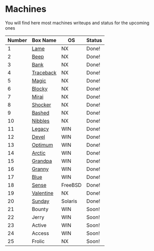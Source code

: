 # Machines
You will find here most machines writeups and status for the upcoming ones

Number| Box Name | OS | Status
------| ------------ | ------------- |-------------
1 | [Lame](https://github.com/electronicbots/HackTheBox/tree/master/Machines/Lame "Lame") | NX | Done!
2 | [Beep](https://github.com/electronicbots/HackTheBox/tree/master/Machines/Beep "Beep") | NX | Done!
3 | [Bank](https://github.com/electronicbots/HackTheBox/tree/master/Machines/Bank "Bank") | NX | Done!
4 | [Traceback](https://github.com/electronicbots/HackTheBox/tree/master/Machines/Traceback "Traceback") | NX | Done!
5 | [Magic](https://github.com/electronicbots/HackTheBox/tree/master/Machines/Magic "Magic") | NX | Done!
6 | [Blocky](https://github.com/electronicbots/HackTheBox/tree/master/Machines/Blocky "Blocky") | NX | Done!
7 | [Mirai](https://github.com/electronicbots/HackTheBox/tree/master/Machines/Mirai "Mirai") | NX | Done!
8 | [Shocker](https://github.com/electronicbots/HackTheBox/tree/master/Machines/Shocker "Shocker") | NX | Done!
9 | [Bashed](https://github.com/electronicbots/HackTheBox/tree/master/Machines/Bashed "Bashed")  | NX | Done!
10 | [Nibbles](https://github.com/electronicbots/HackTheBox/tree/master/Machines/Nibbles "Nibbles") | NX | Done!
11 | [Legacy](https://github.com/electronicbots/HackTheBox/tree/master/Machines/Legacy "Legacy") | WIN | Done!
12 | [Devel](https://github.com/electronicbots/HackTheBox/tree/master/Machines/Devel "Devel") | WIN | Done!
13 | [Optimum](https://github.com/electronicbots/HackTheBox/tree/master/Machines/Optimum "Optimum") | WIN | Done!
14 | [Arctic](https://github.com/electronicbots/HackTheBox/tree/master/Machines/Arctic "Arctic") | WIN | Done!
15 | [Grandpa](https://github.com/electronicbots/HackTheBox/tree/master/Machines/Grandpa "Grandpa") | WIN | Done!
16 | [Granny](https://github.com/electronicbots/HackTheBox/tree/master/Machines/Granny "Granny") | WIN | Done!
17 | [Blue](https://github.com/electronicbots/HackTheBox/tree/master/Machines/Blue "Blue") | WIN | Done!
18 | [Sense](https://github.com/electronicbots/HackTheBox/tree/master/Machines/Sense "Sense") | FreeBSD | Done!
19 | [Valentine](https://github.com/electronicbots/HackTheBox/tree/master/Machines/Valentine "Valentine") | NX | Done!
20 | [Sunday](https://github.com/electronicbots/HackTheBox/tree/master/Machines/Sunday "Sunday") | Solaris | Done!
21 | Bounty | WIN | Soon!
22 | Jerry  | WIN | Soon!
23 | Active | WIN | Soon!
24 | Access | WIN | Soon!
25 | Frolic | NX | Soon!
